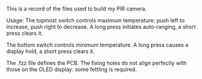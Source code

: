 This is a record of the files used to build my PIR camera.

Usage:
The topmost switch controls maximum temperature: push left to increase, push
right to decrease. A long press initiates auto-ranging, a short press clears
it.

The bottom switch controls minimum temperature. A long press causes a display
hold, a short press clears it.

The .fzz file defines the PCB. The fixing holes do not align perfectly with
those on the OLED display: some fettling is required.
